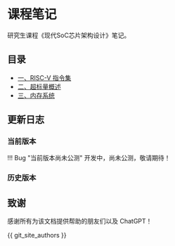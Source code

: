 # 课程笔记

研究生课程《现代SoC芯片架构设计》笔记。

## 目录

- [一、RISC-V 指令集](riscv.md)
- [二、超标量概述](superscalar.md)
- [三、内存系统](mem_sys.md)

## 更新日志

### 当前版本

!!! Bug "当前版本尚未公测"
    开发中，尚未公测，敬请期待！

### 历史版本

## 致谢

感谢所有为该文档提供帮助的朋友们以及 ChatGPT！

{{ git_site_authors }}